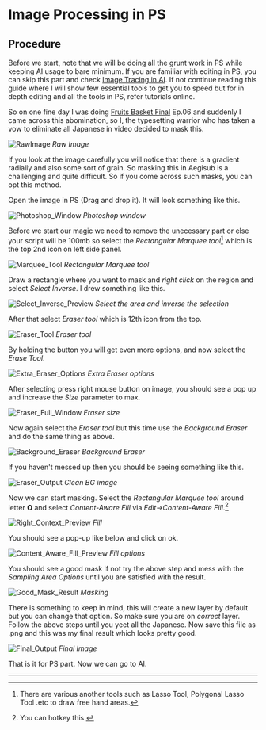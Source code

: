 # Image Processing in PS

## Procedure

Before we start, note that we will be doing all the grunt work in PS
while keeping AI usage to bare minimum.
If you are familiar with editing in PS,
you can skip this part and check
[Image Tracing in AI](image-tracing.md).
If not continue reading this guide
where I will show few essential tools to get you to speed
but for in depth editing and all the tools in PS,
refer tutorials online.

So on one fine day I was doing [Fruits Basket Final][] Ep.06
and suddenly I came across this abomination, so I,
the typesetting warrior who has taken a vow to eliminate
all Japanese in video decided to mask this.

![RawImage](images/Photoshop/RawImage.png)
_Raw Image_

If you look at the image carefully you will notice
that there is a gradient radially
and also some sort of grain.
So masking this in Aegisub is a
challenging and quite difficult.
So if you come across such masks,
you can opt this method.

Open the image in PS (Drag and drop it).
It will look something like this.

![Photoshop_Window](images/Photoshop/Photoshop_Window.png)
_Photoshop window_

Before we start our magic we need to remove the
unecessary part or else your
script will be 100mb
so select the _Rectangular Marquee tool_[^1]
which is the top 2nd icon on left side panel.

![Marquee_Tool](images/Photoshop/Marquee_Tool.png)
_Rectangular Marquee tool_

Draw a rectangle where you want to mask
and _right click_ on the region
and select _Select Inverse_.
I drew something like this.

![Select_Inverse_Preview](images/Photoshop/Select_Inverse_Preview.png)
_Select the area and inverse the selection_

After that select _Eraser tool_
which is 12th icon from the top.

![Eraser_Tool](images/Photoshop/Eraser_Tool.png)
_Eraser tool_

By holding the button you will get even more options,
and now select the _Erase Tool_.

![Extra_Eraser_Options](images/Photoshop/Extra_Eraser_Options.png)
_Extra Eraser options_

After selecting press right mouse button
on image, you should see
a pop up and increase the _Size_
parameter to max.

![Eraser_Full_Window](images/Photoshop/Eraser_Full_Window.png)
_Eraser size_

Now again select the _Eraser tool_ but this time use the
_Background Eraser_ and do the same thing as above.

![Background_Eraser](images/Photoshop/Background_Eraser.png)
_Background Eraser_

If you haven't messed up then you
should be seeing something like this.

![Eraser_Output](images/Photoshop/Eraser_Output.png)
_Clean BG image_

Now we can start masking.
Select the _Rectangular Marquee tool_ around letter **O**
and select _Content-Aware Fill_
via _Edit-\>Content-Aware Fill_.[^2]

![Right_Context_Preview](images/Photoshop/Right_Context_Preview.png)
_Fill_

You should see a pop-up like below and click on ok.

![Content_Aware_Fill_Preview](images/Photoshop/Content_Aware_Fill_Preview.png)
_Fill options_

You should see a good mask if not
try the above step and mess with the _Sampling Area Options_
until you are satisfied with the result.

![Good_Mask_Result](images/Photoshop/Good_Mask_Result.png)
_Masking_

There is something to keep in mind,
this will create a new layer by default
but you can change that option.
So make sure you are on _correct_ layer.
Follow the above steps until you yeet all the Japanese.
Now save this file as .png
and this was my final result which looks pretty good.

![Final_Output](images/Photoshop/Final_Output.png)
_Final Image_

That is it for PS part.
Now we can go to AI.

---

[^1]: There are various another tools such as Lasso Tool, Polygonal Lasso Tool .etc to draw free hand areas.
[^2]: You can hotkey this.

[fruits basket final]: https://myanimelist.net/anime/42938/Fruits_Basket__The_Final

